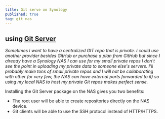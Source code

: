 ```yaml
---
title: Git serve on Synology
published: true
tag: git nas
---
```

## using [Git Server](http://blog.osdev.org/git/2014/02/13/using-git-on-a-synology-nas.html)

_Sometimes I want to have a centralized GIT repo that is private. I could use another provider besides GitHub or purchase a plan from GitHub but since I already have a Synology NAS I can use for my small private repos I don't see the point in uploading my private data to someone else's servers. I'll probably make tons of small private repos and I will not be collaborating with other (or very few, the NAS can have external ports forwarded to it) so using my local NAS to host my private Git repos makes perfect sense._

Installing the Git Server package on the NAS gives you two benefits:

- The root user will be able to create repositories directly on the NAS device.
- Git clients will be able to use the SSH protocol instead of HTTP/HTTPS.